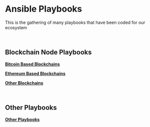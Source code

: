 # Ansible Playbooks

This is the gathering of many playbooks that have been coded for our ecosystem

&nbsp;
##  **Blockchain Node Playbooks**

[**Bitcoin Based Blockchains**](bitcoin-nodes.md)

[**Ethereum Based Blockchains**](ethereum-nodes.md)

[**Other Blockchains**](other-nodes.md)

&nbsp; 
## **Other Playbooks**

[**Other Playbooks**](other.md)